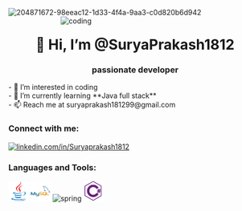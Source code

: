  ![204871672-98eeac12-1d33-4f4a-9aa3-c0d820b6d942](https://user-images.githubusercontent.com/127216778/235069780-f30ed1fd-39bb-4360-8ad0-d9525bc9cac4.gif)
<img align="right" alt="coding" width="400" src="https://user-images.githubusercontent.com/127216778/235072052-77347b3b-c5e7-45a1-b479-61744dc661b2.gif">
 <h1 align="center">👋 Hi, I’m @SuryaPrakash1812 </h1>
 <h3 align="center"> passionate developer </h3>
- 👀 I’m interested in coding <br>
- 🌱 I’m currently learning **Java full stack** <br>
- 📫 Reach me at suryaprakash181299@gmail.com <br>
<h3 align="left">Connect with me:</h3>
<p align="left">
<a href="https://www.linkedin.com/in/surya-prakash-850bb8264" target="blank"><img align="center" src="https://raw.githubusercontent.com/rahuldkjain/github-profile-readme-generator/master/src/images/icons/Social/linked-in-alt.svg" alt="linkedin.com/in/Suryaprakash1812" height="30" width="40" /></a>
</p>
<h3 align="left">Languages and Tools:</h3>
<p align="left">
<img src="https://raw.githubusercontent.com/devicons/devicon/master/icons/java/java-original.svg" alt="java" width="40" height="40"/> 
  <img src="https://raw.githubusercontent.com/devicons/devicon/master/icons/mysql/mysql-original-wordmark.svg" alt="mysql" width="40" height="40"/> 
<img src="https://www.vectorlogo.zone/logos/springio/springio-icon.svg" alt="spring" width="40" height="40"/> 
<img src="https://github.com/devicons/devicon/blob/master/icons/csharp/csharp-line.svg" alt="c#"  width="40" height="40"/>
</p>
